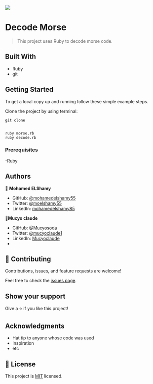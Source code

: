 ![](https://img.shields.io/badge/Microverse-blueviolet)

# Decode Morse

> This project uses Ruby to decode morse code.


## Built With

- Ruby
- git

## Getting Started

To get a local copy up and running follow these simple example steps.

Clone the project by using terminal:

```
git clone 


ruby morse.rb
ruby decode.rb
```



### Prerequisites

-Ruby

## Authors

👤 **Mohamed ELShamy**

- GitHub: [@mohamedelshamy55](https://github.com/mohamedelshamy55)
- Twitter: [@moelshamy55](https://mobile.twitter.com/moelshamy55)
- LinkedIn: [mohamedelshamy85](https://www.linkedin.com/in/mohamedelshamy85/)

 👤**Mucyo claude**

- GitHub: [@Mucyosoda](https://github.com/Mucyosoda)
- Twitter: [@mucyoclaude1](https://mobile.twitter.com/mucyoclaude1)
- LinkedIn: [Mucyoclaude](https://www.linkedin.com/in/claudeMucyo)
-
## 🤝 Contributing

Contributions, issues, and feature requests are welcome!

Feel free to check the [issues page](../../issues/).

## Show your support

Give a ⭐️ if you like this project!

## Acknowledgments

- Hat tip to anyone whose code was used
- Inspiration
- etc


## 📝 License

This project is [MIT](./MIT.md) licensed.
